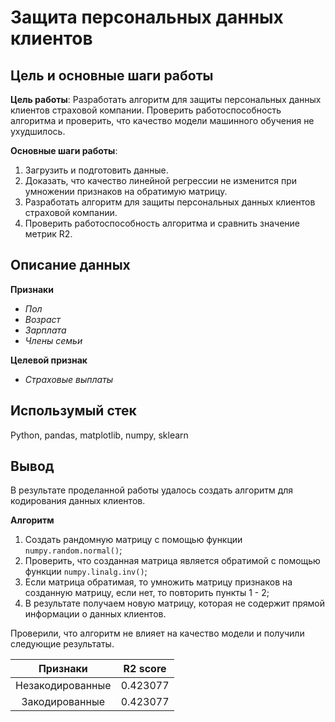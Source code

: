 # Защита персональных данных клиентов

## Цель и основные шаги работы

**Цель работы**: Разработать алгоритм для защиты персональных данных клиентов страховой компании. Проверить работоспособность алгоритма и проверить, что качество модели машинного обучения не ухудшилось.

**Основные шаги работы**:
1. Загрузить и подготовить данные.
1. Доказать, что качество линейной регрессии не изменится при умножении признаков на обратимую матрицу.
1. Разработать алгоритм для защиты персональных данных клиентов страховой компании.
1. Проверить работоспособность алгоритма и сравнить значение метрик R2.

## Описание данных
**Признаки**
 * *Пол*
 * *Возраст*
 * *Зарплата*
 * *Члены семьи*


**Целевой признак**
 * *Страховые выплаты*
 
## Использумый стек
Python, pandas, matplotlib, numpy, sklearn

## Вывод
В результате проделанной работы удалось создать алгоритм для кодирования данных клиентов.  

**Алгоритм**

1. Создать рандомную матрицу с помощью функции `numpy.random.normal()`;
2. Проверить, что созданная матрица является обратимой с помощью функции `numpy.linalg.inv()`;
3. Если матрица обратимая, то умножить матрицу признаков на созданную матрицу, если нет, то повторить пункты 1 - 2;
4. В результате получаем новую матрицу, которая не содержит прямой информации о данных клиентов.  

Проверили, что алгоритм не влияет на качество модели и получили следующие результаты.

**Признаки**  | **R2 score** |
:-------------: | :-------------: |
Незакодированные	 | 0.423077 |
Закодированные | 0.423077 |